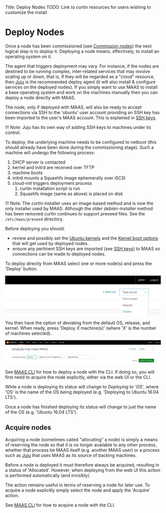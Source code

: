 Title: Deploy Nodes
TODO:  Link to curtin resources for users wishing to customize the install


# Deploy Nodes

Once a node has been commissioned (see [Commission nodes][commission-nodes])
the next logical step is to *deploy* it. Deploying a node means, effectively,
to install an operating system on it.

The agent that triggers deployment may vary. For instance, if the nodes are
destined to be running complex, inter-related services that may involve scaling
up or down, that is, if they will be regarded as a "cloud" resource, then
[Juju][about-juju] is the recommended deploy agent (it will also install &
configure services on the deployed nodes). If you simply want to use MAAS to
install a base operating system and work on the machines manually then you can
deploy a node directly with MAAS.

The node, only if deployed with MAAS, will also be ready to accept connections
via SSH to the 'ubuntu' user account providing an SSH key has been imported to
the user's MAAS account. This is explained in
[SSH keys][user-accounts-ssh-keys].

!!! Note:
    Juju has its own way of adding SSH keys to machines under its control.

To deploy, the underlying machine needs to be configured to netboot (this
should already have been done during the commissioning stage). Such a machine
will undergo the following process:

1. DHCP server is contacted
1. kernel and initrd are received over TFTP
1. machine boots
1. initrd mounts a Squashfs image ephemerally over iSCSI
1. cloud-init triggers deployment process
    1. curtin installation script is run
    1. Squashfs image (same as above) is placed on disk

!!! Note: 
    The *curtin* installer uses an image-based method and is now the only
    installer used by MAAS. Although the older *debian-installer* method has been
    removed curtin continues to support preseed files. See the `/etc/maas/preseed`
    directory.

Before deploying you should:

- review and possibly set the [Ubuntu kernels][ubuntu-kernels] and the
  [Kernel boot options][kernel-boot-options] that will get used by deployed
  nodes.
- ensure any pertinent SSH keys are imported (see
  [SSH keys][user-accounts-ssh-keys]) to MAAS so connections can be made to
  deployed nodes.

To deploy directly from MAAS select one or more node(s) and press the 'Deploy'
button.

![deploy][img__2.2_deploy]

You then have the option of deviating from the default OS, release, and kernel.
When ready, press 'Deploy *X* machine(s)' (where 'X' is the number of machines
selected).

![confirm deploy][img__2.2_deploy-confirm]

See [MAAS CLI][cli-deploy-a-node] for how to deploy a node with the CLI.  If
doing so, you will first need to acquire the node explicitly, either via the
web UI or the CLI.

While a node is deploying its status will change to *Deploying to 'OS'*, where
'OS' is the name of the OS being deployed (e.g. 'Deploying to Ubuntu 16.04
LTS').

Once a node has finished deploying its status will change to just the name of
the OS (e.g. 'Ubuntu 16.04 LTS').


## Acquire nodes

Acquiring a node (sometimes called "allocating" a node) is simply a means of
reserving the node so that it is no longer available to any other process,
whether that process be MAAS itself (e.g. another MAAS user) or a process such
as [Juju][about-juju] that uses MAAS as its source of backing machines.

Before a node is deployed it must therefore always be acquired, resulting in a
status of 'Allocated'. However, when deploying from the web UI this action is
performed automatically (and invisibly).

The action remains useful in terms of reserving a node for later use. To
acquire a node explicitly simply select the node and apply the 'Acquire'
action.

See [MAAS CLI][cli-acquire-a-node] for how to acquire a node with the CLI.


<!-- LINKS -->

[commission-nodes]: nodes-commission.md
[cli-deploy-a-node]: manage-cli-common.md#deploy-a-node
[cli-acquire-a-node]: manage-cli-common.md#acquire-a-node
[user-accounts-ssh-keys]: manage-account.md#ssh-keys
[about-juju]: https://jujucharms.com/docs/stable/about-juju
[kernel-boot-options]: installconfig-nodes-kernel-boot-options.md
[ubuntu-kernels]: installconfig-nodes-ubuntu-kernels.md

[img__2.2_deploy]: ../media/nodes-deploy__2.2_deploy.png
[img__2.2_deploy-confirm]: ../media/nodes-deploy__2.2_deploy-confirm.png
